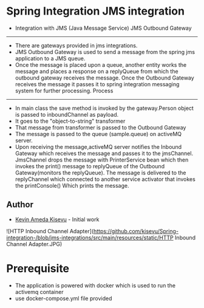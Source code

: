 # Spring Integration JMS integration
* Integration with JMS (Java Message Service) JMS Outbound Gateway
*******************************************************
* There are gateways provided in jms integrations.
* JMS Outbound Gateway is used to send a message from the spring jms application to a JMS queue.
* Once the message is placed upon a queue, another entity works the message and places a response on a replyQueue
  from which the outbound gateway receives the message.
  Once the Outbound Gateway receives the message it passes it to spring integration messaging system for further processing.
  Process
*********************************************
* In main class the save method is invoked by the gateway.Person object is passed to inboundChannel as payload.
* It goes to the "object-to-string" transformer
* That message from transformer is passed to the Outbound Gateway
* The message is passed to the queue (sample.queue) on activeMQ server.
* Upon receiving the message,activeMQ server notifies the Inbound Gateway which receives the message and passes it to the
  jmsChannel. JmsChannel drops the message with PrinterService bean which then invokes the print() message to replyQueue of the
  Outbound Gateway(monitors the replyQueue). The message is delivered to the replyChannel which connected to another service
  activator that invokes the printConsole() Which prints the message.


## Author

- [Kevin Ameda Kisevu](https://github.com/kisevu) - Initial work


![HTTP Inbound Channel Adapter](https://github.com/kisevu/Spring-integration-/blob/jms-integrations/src/main/resources/static/HTTP Inbound Channel Adapter.JPG)
# Prerequisite
* The application is powered with docker which is used to run the activemq container
* use docker-compose.yml file provided

